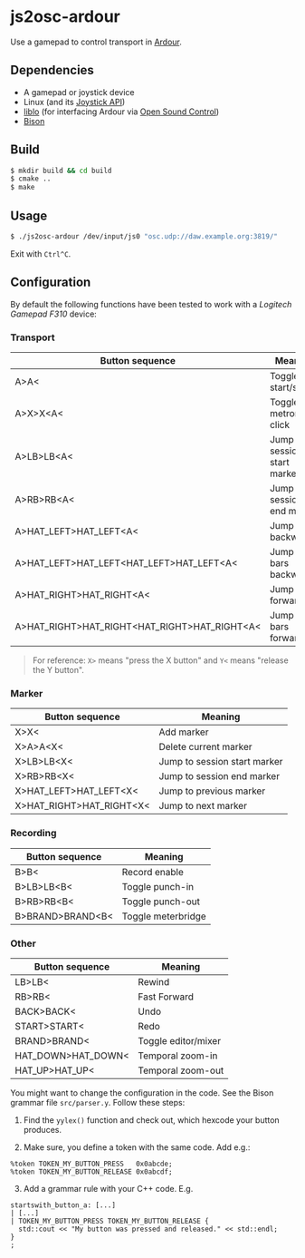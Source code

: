 # js2osc-ardour
Use a gamepad to control transport in [Ardour](https://ardour.org/).

## Dependencies

* A gamepad or joystick device
* Linux (and its [Joystick API](https://www.kernel.org/doc/Documentation/input/joystick-api.txt))
* [liblo](http://liblo.sourceforge.net/) (for interfacing Ardour via [Open Sound Control](http://opensoundcontrol.org/introduction-osc))
* [Bison](http://liblo.sourceforge.net/)


## Build

```bash
$ mkdir build && cd build
$ cmake ..
$ make
```


## Usage

```bash
$ ./js2osc-ardour /dev/input/js0 "osc.udp://daw.example.org:3819/"
```

Exit with `Ctrl^C`.


## Configuration

By default the following functions have been tested to work with a
_Logitech Gamepad F310_ device:

### Transport

Button sequence | Meaning
----------------|--------
A>A<        | Toggle start/stop
A>X>X<A<    | Toggle metronome click
A>LB>LB<A<  | Jump to session start marker
A>RB>RB<A<  | Jump to session end marker
A>HAT_LEFT>HAT_LEFT<A< | Jump 1 bar backward
A>HAT_LEFT>HAT_LEFT<HAT_LEFT>HAT_LEFT<A< | Jump 4 bars backward
A>HAT_RIGHT>HAT_RIGHT<A< | Jump 1 bar forward
A>HAT_RIGHT>HAT_RIGHT<HAT_RIGHT>HAT_RIGHT<A< | Jump 4 bars forward

> For reference: `X>` means "press the X button" and `Y<` means "release
> the Y button".

### Marker

Button sequence | Meaning
----------------|--------
X>X<        | Add marker
X>A>A<X<    | Delete current marker
X>LB>LB<X<  | Jump to session start marker
X>RB>RB<X<  | Jump to session end marker
X>HAT_LEFT>HAT_LEFT<X< | Jump to previous marker
X>HAT_RIGHT>HAT_RIGHT<X< | Jump to next marker

### Recording

Button sequence | Meaning
----------------|--------
B>B<        | Record enable
B>LB>LB<B<  | Toggle punch-in
B>RB>RB<B<  | Toggle punch-out
B>BRAND>BRAND<B< | Toggle meterbridge

### Other

Button sequence | Meaning
----------------|--------
LB>LB<        | Rewind
RB>RB<        | Fast Forward
BACK>BACK<  | Undo
START>START<  | Redo
BRAND>BRAND< | Toggle editor/mixer
HAT_DOWN>HAT_DOWN< | Temporal zoom-in
HAT_UP>HAT_UP< | Temporal zoom-out


You might want to change the configuration in the code. See the Bison
grammar file `src/parser.y`. Follow these steps:

1. Find the `yylex()` function and check out, which hexcode your
   button produces.

2. Make sure, you define a token with the same code. Add e.g.:
```
%token TOKEN_MY_BUTTON_PRESS   0x0abcde;
%token TOKEN_MY_BUTTON_RELEASE 0x0abcdf;
```

3. Add a grammar rule with your C++ code. E.g.
```
startswith_button_a: [...]
| [...]
| TOKEN_MY_BUTTON_PRESS TOKEN_MY_BUTTON_RELEASE {
  std::cout << "My button was pressed and released." << std::endl;
} 
;
```
